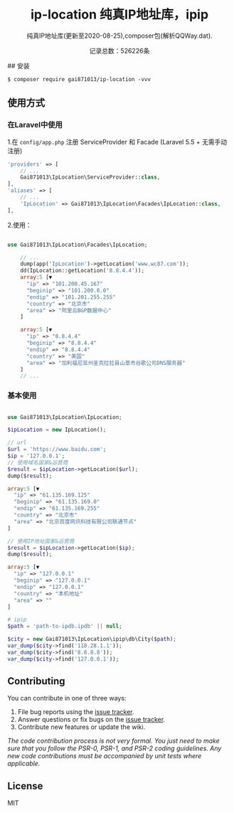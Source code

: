 <h1 align="center"> ip-location 纯真IP地址库，ipip </h1>
<p align="center"> 纯真IP地址库(更新至2020-08-25),composer包(解析QQWay.dat).</p>
<p align="center"> 记录总数：526226条</p>
## 安装


```shell
$ composer require gai871013/ip-location -vvv
```

## 使用方式
### 在Laravel中使用
1.在 `config/app.php` 注册 ServiceProvider 和 Facade (Laravel 5.5 + 无需手动注册)
```php
'providers' => [
    // ...
    Gai871013\IpLocation\ServiceProvider::class,
],
'aliases' => [
    // ...
    'IpLocation' => Gai871013\IpLocation\Facades\IpLocation::class,
],
```
2.使用：

```php

use Gai871013\IpLocation\Facades\IpLocation;

    // ...
    dump(app('IpLocation')->getLocation('www.wc87.com'));
    dd(IpLocation::getLocation('8.8.4.4'));
    array:5 [▼
      "ip" => "101.200.45.167"
      "beginip" => "101.200.0.0"
      "endip" => "101.201.255.255"
      "country" => "北京市"
      "area" => "阿里云BGP数据中心"
    ]

    array:5 [▼
      "ip" => "8.8.4.4"
      "beginip" => "8.8.4.4"
      "endip" => "8.8.4.4"
      "country" => "美国"
      "area" => "加利福尼亚州圣克拉拉县山景市谷歌公司DNS服务器"
    ]
    // ...
```
### 基本使用
```php

use Gai871013\IpLocation\IpLocation;

$ipLocation = new IpLocation();

// url
$url = 'https://www.baidu.com';
$ip = '127.0.0.1';
// 使用域名国家&运营商
$result = $ipLocation->getLocation($url);
dump($result);

array:5 [▼
  "ip" => "61.135.169.125"
  "beginip" => "61.135.169.0"
  "endip" => "61.135.169.255"
  "country" => "北京市"
  "area" => "北京百度网讯科技有限公司联通节点"
]

// 使用IP地址国家&运营商
$result = $ipLocation->getLocation($ip);
dump($result);

array:5 [▼
  "ip" => "127.0.0.1"
  "beginip" => "127.0.0.1"
  "endip" => "127.0.0.1"
  "country" => "本机地址"
  "area" => ""
]
```

```php
# ipip
$path = 'path-to-ipdb.ipdb' || null;

$city = new Gai871013\IpLocation\ipip\db\City($path);
var_dump($city->find('118.28.1.1'));
var_dump($city->find('8.8.8.8'));
var_dump($city->find('127.0.0.1'));
```

## Contributing

You can contribute in one of three ways:

1. File bug reports using the [issue tracker](https://github.com/gai871013/ip-location/issues).
2. Answer questions or fix bugs on the [issue tracker](https://github.com/gai871013/ip-location/issues).
3. Contribute new features or update the wiki.

_The code contribution process is not very formal. You just need to make sure that you follow the PSR-0, PSR-1, and PSR-2 coding guidelines. Any new code contributions must be accompanied by unit tests where applicable._

## License

MIT
